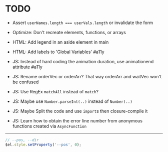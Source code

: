 TODO
====

- Assert `userNames.length === userVals.length` or invalidate the form

- Optimize: Don't recreate elements, functions, or arrays

- HTML: Add legend in an aside element in main
- HTML: Add labels to 'Global Variables' #a11y

- JS: Instead of hard coding the animation duration, use animationend attribute #a11y

- JS: Rename orderVec or orderArr? That way orderArr and waitVec won't be confused

- JS: Use RegEx `matchAll` instead of `match`?

- JS: Maybe use `Number.parseInt(..)` instead of `Number(..)`

- JS: Maybe Split the code and use `import`s then closure-compile it

- JS: Learn how to obtain the error line number from anonymous functions created via `AsyncFunction`

---

```js
// --pos, --dir
$el.style.setProperty('--pos', 0);
```
